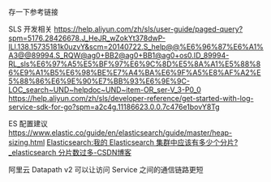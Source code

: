 存一下参考链接


SLS 开发相关
https://help.aliyun.com/zh/sls/user-guide/paged-query?spm=5176.28426678.J_HeJR_wZokYt378dwP-lLl.138.15735181k0uzvY&scm=20140722.S_help@@%E6%96%87%E6%A1%A3@@89994.S_RQW@ag0+BB2@ag0+BB1@ag0+os0.ID_89994-RL_sls%E6%97%A5%E5%BF%97%E6%9C%8D%E5%8A%A1%E5%88%86%E9%A1%B5%E6%98%BE%E7%A4%BA%E6%9F%A5%E8%AF%A2%E5%88%86%E6%9E%90%E7%BB%93%E6%9E%9C-LOC_search~UND~helpdoc~UND~item-OR_ser-V_3-P0_0
https://help.aliyun.com/zh/sls/developer-reference/get-started-with-log-service-sdk-for-go?spm=a2c4g.11186623.0.0.7c476e1bovY8Tg





ES 配置建议
https://www.elastic.co/guide/en/elasticsearch/guide/master/heap-sizing.html
[Elasticsearch:我的 Elasticsearch 集群中应该有多少个分片?_elasticsearch 分片数过多-CSDN博客](https://elasticstack.blog.csdn.net/article/details/125715198)


阿里云
Datapath v2 可以让访问 Service 之间的通信链路更短